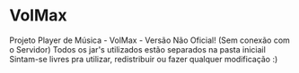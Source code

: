 # VolMax
Projeto Player de Música - VolMax - Versão Não Oficial! (Sem conexão com o Servidor)
Todos os jar's utilizados estão separados na pasta iniciail
Sintam-se livres pra utilizar, redistribuir ou fazer qualquer modificação :)
